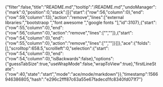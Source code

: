 {"filter":false,"title":"README.md","tooltip":"/README.md","undoManager":{"mark":0,"position":0,"stack":[[{"start":{"row":56,"column":0},"end":{"row":59,"column":13},"action":"remove","lines":["external libraries:","bootstraop ","font awesome ","google fonts "],"id":3107},{"start":{"row":55,"column":0},"end":{"row":56,"column":0},"action":"remove","lines":["",""]},{"start":{"row":54,"column":0},"end":{"row":55,"column":0},"action":"remove","lines":["",""]}]]},"ace":{"folds":[],"scrolltop":658.5,"scrollleft":0,"selection":{"start":{"row":54,"column":0},"end":{"row":54,"column":0},"isBackwards":false},"options":{"guessTabSize":true,"useWrapMode":false,"wrapToView":true},"firstLineState":{"row":40,"state":"start","mode":"ace/mode/markdown"}},"timestamp":1566946386805,"hash":"e296c2fff87c63a55e67fadecd1fc8340fd071f7"}